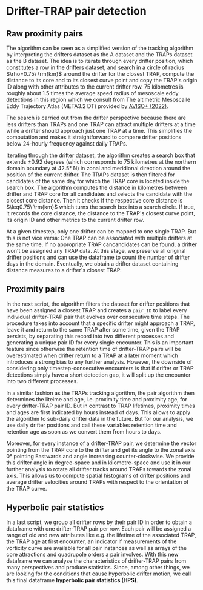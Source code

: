 # Drifter-TRAP pair detection


## Raw proximity pairs

The algorithm can be seen as a simplified version of the tracking algorithm by interpreting the drifters dataset as the A dataset and the TRAPs dataset as the B dataset. The idea is to iterate through every drifter position, which constitutes a row in the drifters dataset, and search in a circle of radius $\rho=0.75\ \rm{km}$ around the drifter for the closest TRAP, compute the distance to its core and to its closest curve point and copy the TRAP's origin ID along with other attributes to the current drifter row. 75 kilometres is roughly about 1.5 times the average speed radius of mesoscale eddy detections in this region which we consult from The altimetric Mesoscalle Eddy Trajectory Atlas (META3.2 DT) provided by [AVISO+ (2022)](https://doi.org/10.24400/527896/a01-2022.005.220209). 

The search is carried out from the drifter perspective because there are less drifters than TRAPs and one TRAP can attract multiple drifters at a time while a drifter should approach just one TRAP at a time. This simplifies the computation and makes it straightforward to compare drifter positions below 24-hourly frequency against daily TRAPs.

Iterating through the drifter dataset, the algorithm creates a search box that extends $\pm0.92$ degrees (which corresponds to 75 kilometres at the northern domain boundary at 42.5° N) in zonal and meridional direction around the position of the current drifter. The TRAPs dataset is then filtered for candidates of the same day for which the TRAP core is located inside the search box. The algorithm computes the distance in kilometres between drifter and TRAP core for all candidates and selects the candidate with the closest core distance. Then it checks if the respective core distance is $\leq0.75\ \rm{km}$ which turns the search box into a search circle. If true, it records the core distance, the distance to the TRAP's closest curve point, its origin ID and other metrics to the current drifter row.

At a given timestep, only one drifter can be mapped to one single TRAP. But this is not vice versa: One TRAP can be associated with multiple drifters at the same time. If no appropriate TRAP cancandidates can be found, a drifter won't be assigned any TRAP data. At this stage, we preserve all original drifter positions and can use the dataframe to count the number of drifter days in the domain. Eventually, we obtain a drifter dataset containing distance measures to a drifter's closest TRAP.


## Proximity pairs

In the next script, the algorithm filters the dataset for drifter positions that have been assigned a closest TRAP and creates a `pair_ID` to label every individual drifter-TRAP pair that evolves over consecutive time steps. The procedure takes into account that a specific drifter might approach a TRAP, leave it and return to the same TRAP after some time, given the TRAP persists, by separating this record into two different processes and generating a unique pair ID for every single encounter. This is an important feature since otherwise the retention time of drifter-TRAP pairs will be overestimated when drifter return to a TRAP at a later moment which introduces a strong bias to any further analysis. However, the downside of considering only timestep-consecutive encounters is that if drifter or TRAP detections simply have a short detection gap, it will split up the encounter into two different processes.

In a similar fashion as the TRAPs tracking algorithm, the pair algorithm then determines the liteime and age, i.e. proximity time and proximity age, for every drifter-TRAP pair ID. But in contrast to TRAP lifetimes, proximity times and ages are first indicated by hours instead of days. This allows to apply the algorithm to sub-daily drifter data in the future. But for our analysis, we use daily drifter positions and call these variables retention time and retention age as soon as we convert them from hours to days.

Moreover, for every instance of a drifter-TRAP pair, we determine the vector pointing from the TRAP core to the drifter and get its angle to the zonal axis 0° pointing Eastwards and angle increasing counter-clockwise. We provide this drifter angle in degree-space and in kilometre-space and use it in our further analysis to rotate all drifter tracks around TRAPs towards the zonal axis. This allows us to compute spatial histograms of drifter positions and average drifter velocities around TRAPs with respect to the orientation of the TRAP curve.


## Hyperbolic pair statistics

In a last script, we group all drifter rows by their pair ID in order to obtain a dataframe with one drifter-TRAP pair per row. Each pair will be assigned a range of old and new attributes like e.g. the lifetime of the associated TRAP, the TRAP age at first encounter, an indicator if measurements of the vorticity curve are available for all pair instances as well as arrays of the core attractions and quadrupole orders a pair involves. With this new dataframe we can analyse the characteristics of drifter-TRAP pairs from many perspectives and produce statistics. Since, among other things, we are looking for the conditions that cause hyperbolic drifter motion, we call this final dataframe **hyperbolic pair statistics (HPS)**.


